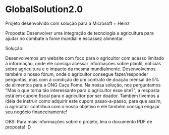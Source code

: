 # GlobalSolution2.0
Projeto desenvolvido com solução para a Microsoft + Heinz

Proposta: Desenvolver uma integração de tecnologia e agricultura para ajudar no combate a fome mundial e escassez alimentar.

Solução: 

Desenvolvemos um website com foco para o agricultor com acesso limitado à informação, onde ele consiga acessar informações sobre plantil, notícias sobre agricultura e o impacto da mesma mundialmente. Desenvolvemos também o nosso fórum, onde o agricultor consegue fazer/responder perguntas, mas com a condição de um contrato de doação mensal de 5% de alimentos para a ONG Caça Fome. 
Na nossa solução, nos perguntamos "Mas o que torna tão interessante para o agricultor esse site?", a resposta está em cupom fiscal para o agricultor por ser doador. Também tivemos a idéia de instruir como adquirir este cupom passo-a-passo, para que assim, o agricultor contribua com o nosso objetivo e ele também consiga engajar seu negócio financeiramente!

OBS: Para mais informações sobre o projeto, leia o documento PDF de proposta! :D